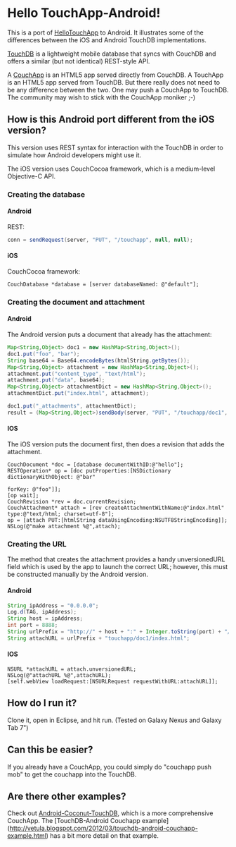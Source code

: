 # Hello TouchApp-Android!

This is a port of [HelloTouchApp](https://github.com/jchris/HelloTouchApp) to Android. It illustrates some of the differences between the iOS and Android TouchDB implementations.

[TouchDB](https://github.com/couchbaselabs/TouchDB-Android/) is a lightweight mobile database that syncs with CouchDB and offers a similar (but not identical) REST-style API.

A [CouchApp](http://couchapp.org) is an HTML5 app served directly from CouchDB. 
A TouchApp is an HTML5 app served from TouchDB. But there really does not need to be any difference between the two. One may push a CouchApp to TouchDB. The community may wish to stick with the CouchApp moniker ;-)

## How is this Android port different from the iOS version?

This version uses REST syntax for interaction with the TouchDB in order to simulate how Android developers might use it. 

The iOS version uses CouchCocoa framework, which is a medium-level Objective-C API.

### Creating the database

#### Android

REST:

````java
conn = sendRequest(server, "PUT", "/touchapp", null, null);
````

#### iOS

CouchCocoa framework:

````
CouchDatabase *database = [server databaseNamed: @"default"];
````

### Creating the document and attachment

#### Android

The Android version puts a document that already has the attachment:

````java
Map<String,Object> doc1 = new HashMap<String,Object>();
doc1.put("foo", "bar");
String base64 = Base64.encodeBytes(htmlString.getBytes());
Map<String,Object> attachment = new HashMap<String,Object>();
attachment.put("content_type", "text/html");
attachment.put("data", base64);
Map<String,Object> attachmentDict = new HashMap<String,Object>();
attachmentDict.put("index.html", attachment);

doc1.put("_attachments", attachmentDict);
result = (Map<String,Object>)sendBody(server, "PUT", "/touchapp/doc1", doc1);
````

#### IOS

The iOS version puts the document first, then does a revision that adds the attachment.

````
CouchDocument *doc = [database documentWithID:@"hello"];
RESTOperation* op = [doc putProperties:[NSDictionary dictionaryWithObject: @"bar"
                                                                   forKey: @"foo"]];
[op wait]; 
CouchRevision *rev = doc.currentRevision;
CouchAttachment* attach = [rev createAttachmentWithName:@"index.html" type:@"text/html; charset=utf-8"];
op = [attach PUT:[htmlString dataUsingEncoding:NSUTF8StringEncoding]];
NSLog(@"make attachment %@",attach);
````

### Creating the URL

The method that creates the attachment provides a handy unversionedURL field which is used by the app to launch the correct URL; however, 
this must be constructed manually by the Android version.

#### Android


````java
String ipAddress = "0.0.0.0";
Log.d(TAG, ipAddress);
String host = ipAddress;
int port = 8888;
String urlPrefix = "http://" + host + ":" + Integer.toString(port) + "/";
String attachURL = urlPrefix + "touchapp/doc1/index.html";
 ````
 
#### IOS

````
NSURL *attachURL = attach.unversionedURL;
NSLog(@"attachURL %@",attachURL);
[self.webView loadRequest:[NSURLRequest requestWithURL:attachURL]];
````

## How do I run it?

Clone it, open in Eclipse, and hit run. (Tested on Galaxy Nexus and Galaxy Tab 7")

## Can this be easier?

If you already have a CouchApp, you could simply do "couchapp push mob" to get the couchapp into the TouchDB. 

## Are there other examples?

Check out [Android-Coconut-TouchDB](https://github.com/vetula/Android-Coconut-TouchDB), which is a more comprehensive CouchApp. 
The [TouchDB-Android Couchapp example] (http://vetula.blogspot.com/2012/03/touchdb-android-couchapp-example.html) has a bit more detail on that example.


